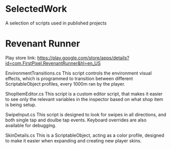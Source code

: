 # SelectedWork
A selection of scripts used in published projects

# Revenant Runner
Play store link: https://play.google.com/store/apps/details?id=com.FirstPixel.RevenantRunner&hl=en_US

EnvironmentTransitions.cs
This script controls the environment visual effects, which is programmed to transition between different ScriptableObject profiles, every 1000m ran by the player.

ShopItemEditor.cs
This script is a custom editor script, that makes it easier to see only the relevant variables in the inspector based on what shop item is being setup.

SwipeInput.cs
This script is designed to look for swipes in all directions, and both single tap and doulbe tap events. Keyboard overrides are also available for debugging.

SkinDetails.cs
This is a ScriptableObject, acting as a color profile, designed to make it easier when expanding and creating new player skins.
